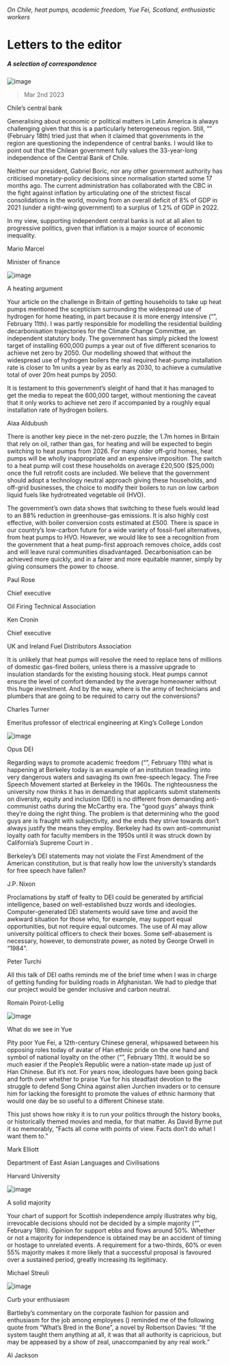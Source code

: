 ###### On Chile, heat pumps, academic freedom, Yue Fei, Scotland, enthusiastic workers
# Letters to the editor 
##### A selection of correspondence 
![image](images/20230218_AMP001.jpg) 
> Mar 2nd 2023 

Chile’s central bank
Generalising about economic or political matters in Latin America is always challenging given that this is a particularly heterogeneous region. Still, “” (February 18th) tried just that when it claimed that governments in the region are questioning the independence of central banks. I would like to point out that the Chilean government fully values the 33-year-long independence of the Central Bank of Chile. 
Neither our president, Gabriel Boric, nor any other government authority has criticised monetary-policy decisions since normalisation started some 17 months ago. The current administration has collaborated with the CBC in the fight against inflation by articulating one of the strictest fiscal consolidations in the world, moving from an overall deficit of 8% of GDP in 2021 (under a right-wing government) to a surplus of 1.2% of GDP in 2022. 
In my view, supporting independent central banks is not at all alien to progressive politics, given that inflation is a major source of economic inequality.
Mario Marcel
Minister of finance

![image](images/20230211_BRP501.jpg) 

A heating argument
Your article on the challenge in Britain of getting households to take up heat pumps mentioned the scepticism surrounding the widespread use of hydrogen for home heating, in part because it is more energy intensive (“”, February 11th). I was partly responsible for modelling the residential building decarbonisation trajectories for the Climate Change Committee, an independent statutory body. The government has simply picked the lowest target of installing 600,000 pumps a year out of five different scenarios to achieve net zero by 2050. Our modelling showed that without the widespread use of hydrogen boilers the real required heat-pump installation rate is closer to 1m units a year by as early as 2030, to achieve a cumulative total of over 20m heat pumps by 2050.
It is testament to this government’s sleight of hand that it has managed to get the media to repeat the 600,000 target, without mentioning the caveat that it only works to achieve net zero if accompanied by a roughly equal installation rate of hydrogen boilers.
Alaa Aldubush

There is another key piece in the net-zero puzzle; the 1.7m homes in Britain that rely on oil, rather than gas, for heating and will be expected to begin switching to heat pumps from 2026. For many older off-grid homes, heat pumps will be wholly inappropriate and an expensive imposition. The switch to a heat pump will cost these households on average £20,500 ($25,000) once the full retrofit costs are included. We believe that the government should adopt a technology neutral approach giving these households, and off-grid businesses, the choice to modify their boilers to run on low carbon liquid fuels like hydrotreated vegetable oil (HVO). 
The government’s own data shows that switching to these fuels would lead to an 88% reduction in greenhouse-gas emissions. It is also highly cost effective, with boiler conversion costs estimated at £500. There is space in our country’s low-carbon future for a wide variety of fossil-fuel alternatives, from heat pumps to HVO. However, we would like to see a recognition from the government that a heat pump-first approach removes choice, adds cost and will leave rural communities disadvantaged. Decarbonisation can be achieved more quickly, and in a fairer and more equitable manner, simply by giving consumers the power to choose.
Paul Rose
Chief executive 
Oil Firing Technical Association

Ken Cronin
Chief executive 
UK and Ireland Fuel Distributors Association

It is unlikely that heat pumps will resolve the need to replace tens of millions of domestic gas-fired boilers, unless there is a massive upgrade to insulation standards for the existing housing stock. Heat pumps cannot ensure the level of comfort demanded by the average homeowner without this huge investment. And by the way, where is the army of technicians and plumbers that are going to be required to carry out the conversions?
Charles Turner
Emeritus professor of electrical engineering at King’s College London
![image](images/20230211_LDD003.jpg) 

Opus DEI
Regarding ways to promote academic freedom (“”, February 11th) what is happening at Berkeley today is an example of an institution treading into very dangerous waters and savaging its own free-speech legacy. The Free Speech Movement started at Berkeley in the 1960s. The righteousness the university now thinks it has in demanding that applicants submit statements on diversity, equity and inclusion (DEI) is no different from demanding anti-communist oaths during the McCarthy era. The “good guys” always think they’re doing the right thing. The problem is that determining who the good guys are is fraught with subjectivity, and the ends they strive towards don’t always justify the means they employ. Berkeley had its own anti-communist loyalty oath for faculty members in the 1950s until it was struck down by California’s Supreme Court in . 
Berkeley’s DEI statements may not violate the First Amendment of the American constitution, but is that really how low the university’s standards for free speech have fallen?
J.P. Nixon

Proclamations by staff of fealty to DEI could be generated by artificial intelligence, based on well-established buzz words and ideologies. Computer-generated DEI statements would save time and avoid the awkward situation for those who, for example, may support equal opportunities, but not require equal outcomes. The use of AI may allow university political officers to check their boxes. Some self-abasement is necessary, however, to demonstrate power, as noted by George Orwell in “1984”. 
Peter Turchi

All this talk of DEI oaths reminds me of the brief time when I was in charge of getting funding for building roads in Afghanistan. We had to pledge that our project would be gender inclusive and carbon neutral.
Romain Poirot-Lellig

![image](images/20230211_CNP002.jpg) 

What do we see in Yue
Pity poor Yue Fei, a 12th-century Chinese general, whipsawed between his opposing roles today of avatar of Han ethnic pride on the one hand and symbol of national loyalty on the other (“”, February 11th). It would be so much easier if the People’s Republic were a nation-state made up just of Han Chinese. But it’s not. For years now, ideologues have been going back and forth over whether to praise Yue for his steadfast devotion to the struggle to defend Song China against alien Jurchen invaders or to censure him for lacking the foresight to promote the values of ethnic harmony that would one day be so useful to a different Chinese state.
This just shows how risky it is to run your politics through the history books, or historically themed movies and media, for that matter. As David Byrne put it so memorably, “Facts all come with points of view. Facts don’t do what I want them to.”
Mark Elliott
Department of East Asian Languages and Civilisations
Harvard University

![image](images/20230218_BRP005.jpg) 

A solid majority
Your chart of support for Scottish independence amply illustrates why big, irrevocable decisions should not be decided by a simple majority (“”, February 18th). Opinion for support ebbs and flows around 50%. Whether or not a majority for independence is obtained may be an accident of timing or hostage to unrelated events. A requirement for a two-thirds, 60% or even 55% majority makes it more likely that a successful proposal is favoured over a sustained period, greatly increasing its legitimacy.
Michael Streuli

![image](images/20230211_WBD003.jpg) 

Curb your enthusiasm
Bartleby’s commentary on the corporate fashion for passion and enthusiasm for the job among employees () reminded me of the following quote from “What’s Bred in the Bone”, a novel by Robertson Davies: “If the system taught them anything at all, it was that all authority is capricious, but may be appeased by a show of zeal, unaccompanied by any real work.” 
Al Jackson

